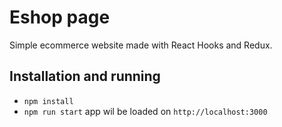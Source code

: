 # Eshop page

Simple ecommerce website made with React Hooks and Redux.

## Installation and running

- `npm install`
- `npm run start` app wil be loaded on `http://localhost:3000`